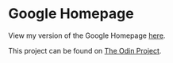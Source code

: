 # Google Homepage 
View my version of the Google Homepage [here](https://htmlpreview.github.io/?https://github.com/lisa-lin/google-homepage/blob/master/index.html#).

This project can be found on [The Odin Project](http://theodinproject.com).
